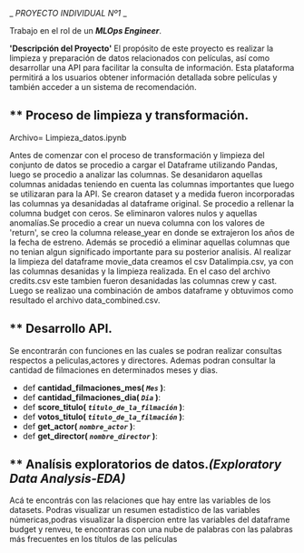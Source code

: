 

 _ _PROYECTO INDIVIDUAL Nº1_ _ 
 
Trabajo en el rol de un ***MLOps Engineer***.



 **'Descripción del Proyecto'**
El propósito de este proyecto es realizar la limpieza y preparación de datos relacionados con películas, así como desarrollar una API para facilitar la consulta de información. Esta plataforma permitirá a los usuarios obtener información detallada sobre películas y también acceder a un sistema de recomendación. 


## ** Proceso de limpieza y transformación.
Archivo= Limpieza_datos.ipynb

Antes de comenzar con el proceso de transformación y limpieza del conjunto de datos se procedio a cargar el Dataframe utilizando Pandas, luego se procedio a analizar las columnas. Se desanidaron aquellas columnas anidadas teniendo en cuenta las columnas importantes que luego se utilizaran para la API. Se crearon dataset y a medida fueron incorporadas las columnas ya desanidadas al dataframe original. Se procedio a rellenar la columna budget con ceros. Se eliminaron valores nulos y aquellas anomalías.Se procedio a crear un nueva columna con los valores de 'return', se creo la columna release_year en donde se extrajeron los años de la fecha de estreno. Además se procedió a eliminar aquellas columnas que no tenian algun significado importante para su posterior analisis. 
Al realizar la limpieza del dataframe movie_data creamos el csv Datalimpia.csv, ya con las columnas desanidas y la limpieza realizada.
En el caso del archivo credits.csv este tambien fueron desanidadas las columnas crew y cast. Luego se realizao una combinación de ambos dataframe y obtuvimos como resultado el archivo data_combined.csv.

## ** Desarrollo API.
Se encontrarán con funciones en las cuales se podran realizar consultas respectos a peliculas,actores y directores. Ademas podran consultar la cantidad de filmaciones en determinados meses y dias. 

+ def **cantidad_filmaciones_mes( *`Mes`* )**:
+ def **cantidad_filmaciones_dia( *`Dia`* )**:
+ def **score_titulo( *`titulo_de_la_filmación`* )**:
+ def **votos_titulo( *`titulo_de_la_filmación`* )**:
+ def **get_actor( *`nombre_actor`* )**:
+ def **get_director( *`nombre_director`* )**:


## ** Analísis exploratorios de datos._(Exploratory Data Analysis-EDA)_

Acá te encontrás con las relaciones que hay entre las variables de los datasets. Podras visualizar un resumen estadistico de las variables númericas,podras visualizar la dispercion entre las variables del dataframe budget y renveu, te encontraras con una nube de palabras con las palabras más frecuentes en los títulos de las películas







